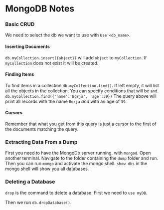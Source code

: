 # MongoDB Notes

### Basic CRUD
We need to select the db we want to use with `Use <db_name>`.

#### Inserting Documents
`db.myCollection.insert({object})` will add `object` to `myCollection`.
If `myCollection` does not exist it will be created.

#### Finding Items 
To find items in a collection `db.myCollection.find()`.
If left empty, it will list all the objects in the collection.
You can specify conditions that will be `and`. 
`db.myCollection.find({'name':'Borja', 'age':39})`
The query above will print all records with the name `Borja` *and* with an age of `39`.

#### Cursors
Remember that what you get from this query is just a cursor to the first of the documents matching the query.



### Extracting Data From a Dump
First you need to have the MongoDb server running, with `mongod`.
Open another terminal.
Navigate to the folder containing the `dump` folder and run.
Then you can run `mongo` and activate the mongo shell. 
`show dbs` in the mongo shell will show you all databases.

### Deleting a Database
`drop` is the command to delete a database. 
First we need to `use myDB`.

Then we run `db.dropDatabase()`. 


